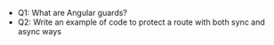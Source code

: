 - Q1: What are Angular guards?
- Q2: Write an example of code to protect a route with both sync and async ways
